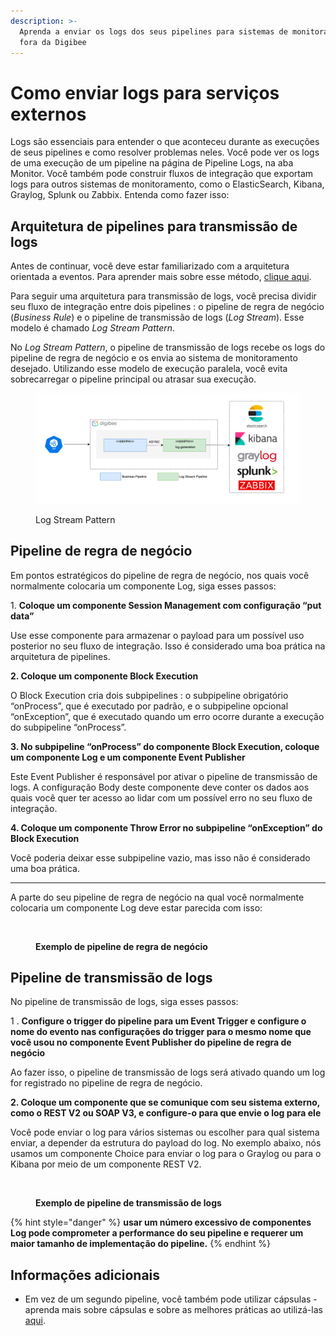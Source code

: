 ```yaml
---
description: >-
  Aprenda a enviar os logs dos seus pipelines para sistemas de monitoramento
  fora da Digibee
---
```


# Como enviar logs para serviços externos

Logs são  essenciais para entender o que aconteceu durante as execuções de seus pipelines e como resolver problemas neles. Você pode ver os logs de uma execução de um pipeline na página de Pipeline Logs, na aba Monitor. Você também pode construir fluxos de integração que exportam logs para outros sistemas de monitoramento, como o ElasticSearch, Kibana, Graylog, Splunk ou Zabbix. Entenda como fazer isso:

## Arquitetura de pipelines para transmissão de logs

Antes de continuar, você deve estar familiarizado com a arquitetura orientada a eventos. Para aprender mais sobre esse método, [clique aqui](https://docs.digibee.com/documentation/v/pt-br/tutoriais-e-melhores-praticas/arquitetura-orientada-a-eventos?q=eventos).

Para seguir uma arquitetura para transmissão de logs, você precisa dividir seu fluxo de integração entre dois pipelines : o pipeline de regra de negócio (_Business Rule_) e o pipeline de transmissão de logs (_Log Stream_). Esse modelo é chamado _Log Stream Pattern_.

No _Log Stream Pattern_, o pipeline de transmissão de logs recebe os logs do pipeline de regra de negócio e os envia ao sistema de monitoramento desejado. Utilizando esse modelo de execução paralela, você evita sobrecarregar o pipeline principal ou atrasar sua execução.

<figure><img src="../.gitbook/assets/logstreampattern.png" alt=""><figcaption><p>Log Stream Pattern</p></figcaption></figure>

## Pipeline de regra de negócio

Em pontos estratégicos do pipeline de regra de negócio, nos quais você normalmente colocaria um componente Log, siga esses passos:

&#x20; 1\. **Coloque um componente Session Management com configuração “put data”**

Use esse componente para armazenar o payload para um possível uso posterior no seu fluxo de integração. Isso é considerado uma boa prática na arquitetura de pipelines.

&#x20; **2.  Coloque um componente Block Execution**

O Block Execution cria dois subpipelines : o subpipeline obrigatório “onProcess”, que é executado por padrão, e o subpipeline opcional “onException”, que é executado quando um erro ocorre durante a execução do subpipeline “onProcess”.

&#x20; **3.  No subpipeline “onProcess” do componente Block Execution, coloque um componente Log e um componente Event Publisher**

Este Event Publisher é responsável por ativar o pipeline de transmissão de logs. A configuração Body deste componente deve conter os dados aos quais você quer ter acesso ao lidar com um possível erro no seu fluxo de integração.

&#x20; **4. Coloque um componente Throw Error no subpipeline “onException” do Block Execution**

Você poderia deixar esse subpipeline vazio, mas isso não é considerado uma boa prática.

****

A parte do seu pipeline de regra de negócio na qual você normalmente colocaria um componente Log deve estar parecida com isso:

<figure><img src="https://lh4.googleusercontent.com/Jh3X5AVK7_x5s-QIOMijVE5boRlaOIV_dfeDQy42dV7sw-ZSLm4kTCxlHnOLS7IepxpxUG41amVHXytOl95JXert4XoQoLpMip6goxtms-v0-DMov4MTzrmPSingJVOwU_dEbeKPX4hNNEFiA03aFf0" alt=""><figcaption><p><strong>Exemplo de pipeline de regra de negócio</strong></p></figcaption></figure>

## Pipeline de transmissão de logs

No pipeline de transmissão de logs, siga esses passos:

&#x20; 1 . **Configure o trigger do pipeline para um Event Trigger e configure o nome do evento nas configurações do trigger para o mesmo nome que você usou no componente Event Publisher do pipeline de regra de negócio**

Ao fazer isso, o pipeline de transmissão de logs será ativado quando um log for registrado no pipeline de regra de negócio.

&#x20; **2. Coloque um componente que se comunique com seu sistema externo, como o REST V2 ou SOAP V3, e configure-o para que envie o log para ele**

Você pode enviar o log para vários sistemas ou escolher para qual sistema enviar, a depender da estrutura do payload do log. No exemplo abaixo, nós usamos um componente Choice para enviar o log para o Graylog ou para o Kibana por meio de um componente REST V2.

<figure><img src="https://lh5.googleusercontent.com/6ZHbM4_uBBKQFiuzpGbrJm-Cj1d7kpxdXaOCySA1erEPhEyQF3khEPaPVzhR1yFAYY2HhjVmE1KK_oy2wUFEOMRFJxw_4Bj-KkzAQxgf1FWFZ8Rta-fOFVHQxNtdlOUd9vqQQojytFwnThqc5i_eIQI" alt=""><figcaption><p><strong>Exemplo de pipeline de transmissão de logs</strong></p></figcaption></figure>

{% hint style="danger" %}
**usar um número excessivo de componentes Log pode comprometer a performance do seu pipeline e requerer um maior tamanho de implementação do pipeline.**
{% endhint %}

## Informações adicionais

* Em vez de um segundo pipeline, você também pode utilizar cápsulas - aprenda mais sobre cápsulas e sobre as melhores práticas ao utilizá-las [aqui](https://docs.digibee.com/documentation/v/pt-br/build/capsulas/capsulas-duvidas-frequentes).
